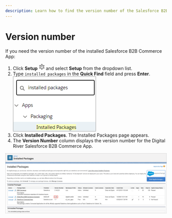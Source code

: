 ```yaml
---
description: Learn how to find the version number of the Salesforce B2B Commerce App.
---
```


# Version number

If you need the version number of the installed Salesforce B2B Commerce App:

1. Click **Setup** ![](.gitbook/assets/Setup.png) and select **Setup** from the dropdown list.
2. Type `installed packages` in the **Quick Find** field and press **Enter**. \
   ![](.gitbook/assets/Search-for-installed-packages.png)
3. Click **Installed Packages**. The Installed Packages page appears.
4. The **Version Number** column displays the version number for the Digital River Salesforce B2B Commerce App.

![](.gitbook/assets/Installed-packages-version.png)
